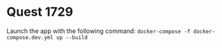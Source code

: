 # Quest 1729

Launch the app with the following command: `docker-compose -f docker-compose.dev.yml up --build`

<!-- JO$MAN -->
